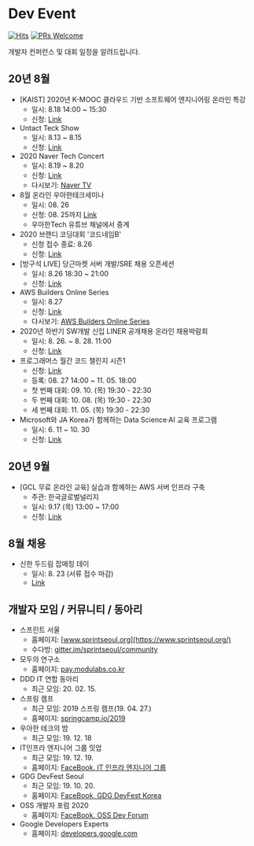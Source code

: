 # Dev Event

[![Hits](https://hits.seeyoufarm.com/api/count/incr/badge.svg?url=https%3A%2F%2Fgithub.com%2Fbrave-people%2FDev-Event%2F&count_bg=%232DB400&title_bg=%23443731&title=Welcome%7E&edge_flat=true)](https://hits.seeyoufarm.com)
[![PRs Welcome](https://img.shields.io/badge/PRs-welcome-brightgreen.svg?style=flat-square)](hhttps://github.com/brave-people/Dev-Event/pulls)


개발자 컨퍼런스 및 대회 일정을 알려드립니다.


## 20년 8월
- [KAIST] 2020년 K-MOOC 클라우드 기반 소프트웨어 엔지니어링 온라인 특강
  - 일시: 8.18 14:00 ~ 15:30
  - 신청: [Link](https://onoffmix.com/event/221233)
- Untact Teck Show
  - 일시: 8.13 ~ 8.15
  - 신청: [Link](http://seoulvrar.com/)
- 2020 Naver Tech Concert
  - 일시: 8.19 ~ 8.20
  - 신청: [Link](http://techcon.naver.com/)
  - 다시보기: [Naver TV](https://tv.naver.com/v/15353556/list/629240)
- 8월 온라인 우아한테크세미나
  - 일시: 08. 26
  - 신청: 08. 25까지 [Link](https://forms.gle/ie8aUe3pAE6h9zu19)
  - 우아한Tech 유튜브 채널에서 중계
- 2020 브랜디 코딩대회 '코드네임B'
  - 신청 접수 종료: 8.26
  - 신청: [Link](https://brandi.goorm.io/apply/assessment/22248/2020-%EB%B8%8C%EB%9E%9C%EB%94%94-%EC%BD%94%EB%94%A9%EB%8C%80%ED%9A%8C-%EC%BD%94%EB%93%9C%EB%84%A4%EC%9E%84b)
- [방구석 LIVE] 당근마켓 서버 개발/SRE 채용 오픈세션
  - 일시: 8.26 18:30 ~ 21:00
  - 신청: [Link](https://festa.io/events/1146?fbclid=IwAR1Acc02XDAt2Rnbd_7FYhpZkf3ImGMbtQlCMbj9EZbbKIyVn3Ie6A21QI4)
- AWS Builders Online Series
  - 일시: 8.27 
  - 신청: [Link](https://aws.amazon.com/ko/events/builders-online-series/?sc_icampaign=field_apac_field_webinar_aws-kr-builders-series_20200827_7010z000001LlkX&sc_ichannel=ha&sc_icontent=awssm-5417&sc_iplace=1up&trk=ha_ed_1up_builder_series20q3_kr~ha_awssm-5417&trkCampaign=builders-online-series)
  - 다시보기: [AWS Builders Online Series
](https://aws.amazon.com/ko/events/builders-online-series/?sc_channel=em&sc_campaign=APAC_FIELD_WEBINAR_aws-kr-builders-series_20200827_7010z000001LlkX&sc_publisher=aws&sc_content=field_webinar_field&sc_country=kr&sc_geo=apac&sc_category=mult&sc_outcome=field&campaign-id=em_builder_series&trkCampaign=builders-online-series&trk=em_builder_series20q3_kr_od&mkt_tok=eyJpIjoiTkRVME9UTTRZVGMzT1dZeiIsInQiOiJremxuN2JNTUtqbEhNMUh0VitSRGFEOTh0bzQrTFpja0YxTUJhb0k2QkdWV0R2RDY5alZVS1hTUWVQN3VPanNcL3Y3VGw4cnhaS2U4ZkRZdkQ5dUpnZEgwYmtSUFpnUUc5UUJVN2hWUnRhQ1RCZmF5WVU1OUw4RkdtemJqSGZwNzdvR01hUTNlTm9Tb3paM0VsTTdBb2h3PT0ifQ%3D%3D#agenda)
- 2020년 하반기 SW개발 신입 LINER 공개채용 온라인 채용박람회
  - 일시: 8. 26. ~ 8. 28. 11:00
  - 신청: [Link](https://recruit.linepluscorp.com/lineplus/career/detail/20004421)
- 프로그래머스 월간 코드 챌린지 시즌1
  - 신청: [Link](https://programmers.co.kr/competitions/417/monthly-code-challenge-s1)
  - 등록: 08. 27 14:00 ~ 11. 05. 18:00
  - 첫 번째 대회: 09. 10. (목) 19:30 - 22:30
  - 두 번째 대회: 10. 08. (목) 19:30 - 22:30	
  - 세 번째 대회: 11. 05. (목) 19:30 - 22:30	
- Microsoft와 JA Kor﻿ea가 함께하는 Data Science·AI 교육 프로그램
  - 일시: 6. 11 ~ 10. 30
  - 신청: [Link](https://www.jakorea.org/front/community/user/noticeview.do?seq=1195&board_subtype=&navDepth1=1&navDepth2=1&cPage=&searchText=)


## 20년 9월

- [GCL 무료 온라인 교육] 실습과 함께하는 AWS 서버 인프라 구축
  - 주관: 한국글로벌널리지
  - 일시: 9.17 (목) 13:00 ~ 17:00
  - 신청: [Link](https://onoffmix.com/event/222910)



## 8월 채용
- 신한 두드림 잡매칭 데이
  - 일시: 8. 23 (서류 접수 마감)
  - [Link](http://www.dodreammatchmakers.com/)


 
 ## 개발자 모임 / 커뮤니티 / 동아리
 - 스프린트 서울
   - 홈페이지: [www.sprintseoul.org](https://www.sprintseoul.org/)
   - 수다방: [gitter.im/sprintseoul/community](https://gitter.im/sprintseoul/community)
 - 모두의 연구소
   - 홈페이지: [pay.modulabs.co.kr](http://pay.modulabs.co.kr/)
 - DDD IT 연합 동아리
   - 최근 모임: 20. 02. 15.
 - 스프링 캠프
   - 최근 모임: 2019 스프링 캠프(19. 04. 27.)
   - 홈페이지: [springcamp.io/2019](https://www.springcamp.io/2019/)
 - 우아한 테크의 밤
   - 최근 모임: 19. 12. 18
 - IT인프라 엔지니어 그룹 밋업
   - 최근 모임: 19. 12. 19.
   - 홈페이지: [FaceBook. IT 인프라 엔지니어 그룹](https://www.facebook.com/groups/InfraEngineer/)
 - GDG DevFest Seoul
   - 최근 모임: 19. 10. 20.
   - 홈페이지: [FaceBook. GDG DevFest Korea](https://www.facebook.com/devfest.seoul.2019/)
 - OSS 개발자 포럼 2020
   - 홈페이지: [FaceBook. OSS Dev Forum](https://www.facebook.com/groups/ossdevforum)
 - Google Developers Experts
   - 홈페이지: [developers.google.com](https://developers.google.com/community/experts)